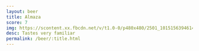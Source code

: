 ```yaml
---
layout: beer
title: Almaza
score: 7
img: https://scontent.xx.fbcdn.net/v/t1.0-0/p480x480/2501_10151563946143745_340977146_n.jpg?oh=c7f7c75b2f33c54c94b19aa5268cf128&oe=58D0F7CF
desc: Tastes very familiar
permalink: /beer/:title.html
---
```

